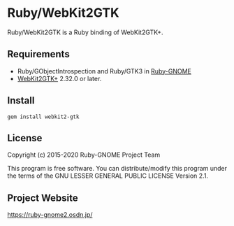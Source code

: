 # Ruby/WebKit2GTK

Ruby/WebKit2GTK is a Ruby binding of WebKit2GTK+.

## Requirements

* Ruby/GObjectIntrospection and Ruby/GTK3 in
  [Ruby-GNOME](https://ruby-gnome2.osdn.jp/)
* [WebKit2GTK+](http://webkitgtk.org/) 2.32.0 or later.

## Install

    gem install webkit2-gtk

## License

Copyright (c) 2015-2020 Ruby-GNOME Project Team

This program is free software. You can distribute/modify this program
under the terms of the GNU LESSER GENERAL PUBLIC LICENSE Version 2.1.

## Project Website

https://ruby-gnome2.osdn.jp/

